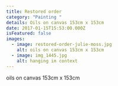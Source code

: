 ```yaml
---
title: Restored order
category: "Painting "
details: Oils on canvas 153cm x 153cm
date: 2017-01-15T15:53:00.000Z
isFeatured: false
images:
  - image: restored-order-julie-moss.jpg
    alt: oils on canvas 153cm x 153cm
  - image: img_1445.jpg
    alt: hanging in context
---
```

oils on canvas 153cm x 153cm